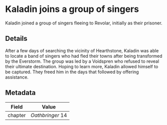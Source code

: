 # Kaladin joins a group of singers
Kaladin joined a group of singers fleeing to Revolar, initially as their prisoner.

## Details
After a few days of searching the vicinity of Hearthstone, Kaladin was able to locate a band of singers who had fled their towns after being transformed by the Everstorm. The group was led by a Voidspren who refused to reveal their ultimate destination. Hoping to learn more, Kaladin allowed himself to be captured. They freed him in the days that followed by offering assistance.

## Metadata
| Field | Value |
| ----- | ----- |
| chapter | *Oathbringer* 14 |
